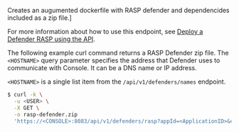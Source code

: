 Creates an augumented dockerfile with RASP defender and dependencides included as a zip file.]

For more information about how to use this endpoint, see
[Deploy a Defender RASP using the API](https://docs.twistlock.com/docs/19.07/install/install_defender/install_rasp_defender.html#embed-rasp-defender).

The following example curl command returns a RASP Defender zip file.
The `<HOSTNAME>` query parameter specifies the address that Defender uses to communicate with Console.
It can be a DNS name or IP address.

`<HOSTNAME>` is a single list item from the `/api/v1/defenders/names` endpoint.

```bash
$ curl -k \
  -u <USER> \
  -X GET \
  -o rasp-defender.zip
  'https://<CONSOLE>:8083/api/v1/defenders/rasp?appId=<ApplicationID>&consoleaddr=<HOSTNAME>&dataFolder=<FolderName>&dockerfile=<PathToDockerfile>'
```
